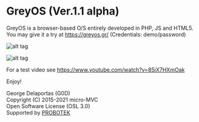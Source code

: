 # GreyOS (Ver.1.1 alpha)
GreyOS is a browser-based O/S entirely developed in PHP, JS and HTML5.  
You may give it a try at https://greyos.gr/ (Credentials: demo/password)

![alt tag](https://github.com/g0d/GreyOS/blob/master/Misc/GreyOS%20-%20Login.PNG)

![alt tag](https://github.com/g0d/GreyOS/blob/master/Misc/GreyOS%20-%20Desktop.PNG)  

For a test video see https://www.youtube.com/watch?v=85iX7HXmOak





Enjoy!

George Delaportas (G0D)  
Copyright (C) 2015-2021 micro-MVC  
Open Software License (OSL 3.0)  
Supported by [PROBOTEK](https://probotek.eu/)
